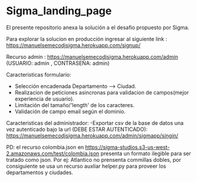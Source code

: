# Sigma_landing_page

El presente repositorio anexa la solución a el desafio propuesto por Sigma.

Para explorar la solucion en producción ingresar al siguiente link : https://manuelsemecodjsigma.herokuapp.com/signup/

Recurso admin : https://manuelsemecodjsigma.herokuapp.com/admin (USUARIO: admin , CONTRASEÑA: admin)

Caracteristicas formulario: 

- Selección encadenada Departamento --> Ciudad.
- Realizacion de peticiones asincronas para validacion de campos(mejor experiencia de usuario).
- Limitación del tamaño/'length' de los caracteres.
- Validación de campo email según el dominio.

Caracteristicas del administrador:
-Exportar csv de la base de datos una vez autenticado bajo la url
(DEBE ESTAR AUTENTICADO): https://manuelsemecodjsigma.herokuapp.com/admin/sigmapp/singin/

PD: el recurso colombia.json en https://sigma-studios.s3-us-west-2.amazonaws.com/test/colombia.json
presenta un formato ilegible para ser tratado como json. Por ej: Atlantico no prensenta commillas dobles,
por consiguiente se usa un recurso auxliar helper.py para proveer los departamentos y ciudades.
